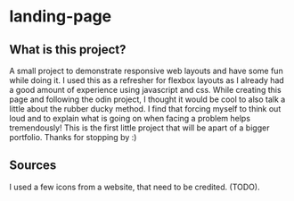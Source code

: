 # landing-page

## What is this project?
A small project to demonstrate responsive web layouts and have some fun while doing it. I used this as a refresher for flexbox layouts as I already had a good amount of experience using javascript and css. While creating this page and following the odin project, I thought it would be cool to also talk a little about the rubber ducky method. I find that forcing myself to think out loud and to explain what is going on when facing a problem helps tremendously! This is the first little project that will be apart of a bigger portfolio. Thanks for stopping by :)

## Sources
I used a few icons from a website, that need to be credited. (TODO).